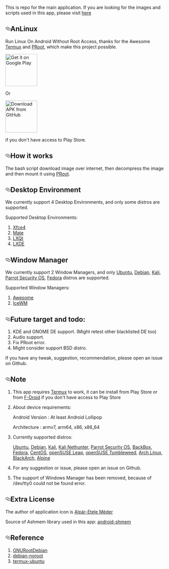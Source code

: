 <div class="Box-body">
    <article class="markdown-body entry-content p-5" itemprop="text"><p>This is repo for the main application. If you are looking for the images and scripts used in this app, please visit <a href="https://github.com/EXALAB/AnLinux-Resources">here</a></p>
<h1><a id="user-content-anlinux" class="anchor" aria-hidden="true" href="#anlinux"><svg class="octicon octicon-link" viewBox="0 0 16 16" version="1.1" width="16" height="16" aria-hidden="true"><path fill-rule="evenodd" d="M4 9h1v1H4c-1.5 0-3-1.69-3-3.5S2.55 3 4 3h4c1.45 0 3 1.69 3 3.5 0 1.41-.91 2.72-2 3.25V8.59c.58-.45 1-1.27 1-2.09C10 5.22 8.98 4 8 4H4c-.98 0-2 1.22-2 2.5S3 9 4 9zm9-3h-1v1h1c1 0 2 1.22 2 2.5S13.98 12 13 12H9c-.98 0-2-1.22-2-2.5 0-.83.42-1.64 1-2.09V6.25c-1.09.53-2 1.84-2 3.25C6 11.31 7.55 13 9 13h4c1.45 0 3-1.69 3-3.5S14.5 6 13 6z"></path></svg></a>AnLinux</h1>
<p>Run Linux On Android Without Root Access, thanks for the Awesome <a href="https://github.com/termux/termux-app">Termux</a> and <a href="https://github.com/proot-me/PRoot">PRoot</a>, which make this project possible.</p>
<p><a href="https://play.google.com/store/apps/details?id=exa.lnx.a" rel="nofollow"><img alt="Get it on Google Play" src="https://camo.githubusercontent.com/59c5c810fc8363f8488c3a36fc78f89990d13e99/68747470733a2f2f706c61792e676f6f676c652e636f6d2f696e746c2f656e5f75732f6261646765732f696d616765732f67656e657269632f656e5f62616467655f7765625f67656e657269632e706e67" height="100" data-canonical-src="https://play.google.com/intl/en_us/badges/images/generic/en_badge_web_generic.png" style="max-width:100%;"></a></p>
<p>Or</p>
<p><a href="https://github.com/EXALAB/AnLinux-App/releases/latest"><img src="https://user-images.githubusercontent.com/663460/26973090-f8fdc986-4d14-11e7-995a-e7c5e79ed925.png" alt="Download APK from GitHub" height="100" style="max-width:100%;"></a></p>
<p>if you don't have access to Play Store.</p>
<h2><a id="user-content-how-it-works" class="anchor" aria-hidden="true" href="#how-it-works"><svg class="octicon octicon-link" viewBox="0 0 16 16" version="1.1" width="16" height="16" aria-hidden="true"><path fill-rule="evenodd" d="M4 9h1v1H4c-1.5 0-3-1.69-3-3.5S2.55 3 4 3h4c1.45 0 3 1.69 3 3.5 0 1.41-.91 2.72-2 3.25V8.59c.58-.45 1-1.27 1-2.09C10 5.22 8.98 4 8 4H4c-.98 0-2 1.22-2 2.5S3 9 4 9zm9-3h-1v1h1c1 0 2 1.22 2 2.5S13.98 12 13 12H9c-.98 0-2-1.22-2-2.5 0-.83.42-1.64 1-2.09V6.25c-1.09.53-2 1.84-2 3.25C6 11.31 7.55 13 9 13h4c1.45 0 3-1.69 3-3.5S14.5 6 13 6z"></path></svg></a>How it works</h2>
<p>The bash script download image over internet, then decompress the image and then mount it using <a href="https://github.com/proot-me/PRoot">PRoot</a>.</p>
<h2><a id="user-content-desktop-environment" class="anchor" aria-hidden="true" href="#desktop-environment"><svg class="octicon octicon-link" viewBox="0 0 16 16" version="1.1" width="16" height="16" aria-hidden="true"><path fill-rule="evenodd" d="M4 9h1v1H4c-1.5 0-3-1.69-3-3.5S2.55 3 4 3h4c1.45 0 3 1.69 3 3.5 0 1.41-.91 2.72-2 3.25V8.59c.58-.45 1-1.27 1-2.09C10 5.22 8.98 4 8 4H4c-.98 0-2 1.22-2 2.5S3 9 4 9zm9-3h-1v1h1c1 0 2 1.22 2 2.5S13.98 12 13 12H9c-.98 0-2-1.22-2-2.5 0-.83.42-1.64 1-2.09V6.25c-1.09.53-2 1.84-2 3.25C6 11.31 7.55 13 9 13h4c1.45 0 3-1.69 3-3.5S14.5 6 13 6z"></path></svg></a>Desktop Environment</h2>
<p>We currently support 4 Desktop Environments, and only some distros are supported.</p>
<p>Supported Desktop Environments:</p>
<ol>
<li><a href="https://xfce.org" rel="nofollow">Xfce4</a></li>
<li><a href="https://mate-desktop.org" rel="nofollow">Mate</a></li>
<li><a href="https://lxqt.org" rel="nofollow">LXQt</a></li>
<li><a href="https://lxde.org" rel="nofollow">LXDE</a></li>
</ol>
<h2><a id="user-content-window-manager" class="anchor" aria-hidden="true" href="#window-manager"><svg class="octicon octicon-link" viewBox="0 0 16 16" version="1.1" width="16" height="16" aria-hidden="true"><path fill-rule="evenodd" d="M4 9h1v1H4c-1.5 0-3-1.69-3-3.5S2.55 3 4 3h4c1.45 0 3 1.69 3 3.5 0 1.41-.91 2.72-2 3.25V8.59c.58-.45 1-1.27 1-2.09C10 5.22 8.98 4 8 4H4c-.98 0-2 1.22-2 2.5S3 9 4 9zm9-3h-1v1h1c1 0 2 1.22 2 2.5S13.98 12 13 12H9c-.98 0-2-1.22-2-2.5 0-.83.42-1.64 1-2.09V6.25c-1.09.53-2 1.84-2 3.25C6 11.31 7.55 13 9 13h4c1.45 0 3-1.69 3-3.5S14.5 6 13 6z"></path></svg></a>Window Manager</h2>
<p>We currently support 2 Window Managers, and only <a href="https://www.ubuntu.com/" rel="nofollow">Ubuntu</a>, <a href="https://www.debian.org/" rel="nofollow">Debian</a>, <a href="https://www.kali.org/" rel="nofollow">Kali</a>, <a href="https://www.parrotsec.org/" rel="nofollow">Parrot Security OS</a>, <a href="https://getfedora.org/" rel="nofollow">Fedora</a> distros are supported.</p>
<p>Supported Window Managers:</p>
<ol>
<li><a href="https://awesomewm.org" rel="nofollow">Awesome</a></li>
<li><a href="https://ice-wm.org/" rel="nofollow">IceWM</a></li>
</ol>
<h2><a id="user-content-future-target-and-todo" class="anchor" aria-hidden="true" href="#future-target-and-todo"><svg class="octicon octicon-link" viewBox="0 0 16 16" version="1.1" width="16" height="16" aria-hidden="true"><path fill-rule="evenodd" d="M4 9h1v1H4c-1.5 0-3-1.69-3-3.5S2.55 3 4 3h4c1.45 0 3 1.69 3 3.5 0 1.41-.91 2.72-2 3.25V8.59c.58-.45 1-1.27 1-2.09C10 5.22 8.98 4 8 4H4c-.98 0-2 1.22-2 2.5S3 9 4 9zm9-3h-1v1h1c1 0 2 1.22 2 2.5S13.98 12 13 12H9c-.98 0-2-1.22-2-2.5 0-.83.42-1.64 1-2.09V6.25c-1.09.53-2 1.84-2 3.25C6 11.31 7.55 13 9 13h4c1.45 0 3-1.69 3-3.5S14.5 6 13 6z"></path></svg></a>Future target and todo:</h2>
<ol>
<li>KDE and GNOME DE support. (Might retest other blacklisted DE too)</li>
<li>Audio support.</li>
<li>Fix PRoot error.</li>
<li>Might consider support BSD distro.</li>
</ol>
<p>If you have any tweak, suggestion, recommendation, please open an issue on Github.</p>
<h2><a id="user-content-note" class="anchor" aria-hidden="true" href="#note"><svg class="octicon octicon-link" viewBox="0 0 16 16" version="1.1" width="16" height="16" aria-hidden="true"><path fill-rule="evenodd" d="M4 9h1v1H4c-1.5 0-3-1.69-3-3.5S2.55 3 4 3h4c1.45 0 3 1.69 3 3.5 0 1.41-.91 2.72-2 3.25V8.59c.58-.45 1-1.27 1-2.09C10 5.22 8.98 4 8 4H4c-.98 0-2 1.22-2 2.5S3 9 4 9zm9-3h-1v1h1c1 0 2 1.22 2 2.5S13.98 12 13 12H9c-.98 0-2-1.22-2-2.5 0-.83.42-1.64 1-2.09V6.25c-1.09.53-2 1.84-2 3.25C6 11.31 7.55 13 9 13h4c1.45 0 3-1.69 3-3.5S14.5 6 13 6z"></path></svg></a>Note</h2>
<ol>
<li>
<p>This app requires <a href="https://github.com/termux/termux-app">Termux</a> to work, it can be install from Play Store or from <a href="https://f-droid.org" rel="nofollow">F-Droid</a> if you don't have access to Play Store</p>
</li>
<li>
<p>About device requirements:</p>
<p>Android Version : At least Android Lollipop</p>
<p>Architecture : armv7, arm64, x86, x86_64</p>
</li>
<li>
<p>Currently supported distros:</p>
<p><a href="https://www.ubuntu.com/" rel="nofollow">Ubuntu</a>, <a href="https://www.debian.org/" rel="nofollow">Debian</a>, <a href="https://www.kali.org/" rel="nofollow">Kali</a>, <a href="https://www.kali.org/kali-linux-nethunter/" rel="nofollow">Kali Nethunter</a>, <a href="https://www.parrotsec.org/" rel="nofollow">Parrot Security OS</a>, <a href="https://www.backbox.org/" rel="nofollow">BackBox</a>, <a href="https://getfedora.org/" rel="nofollow">Fedora</a>, <a href="https://www.centos.org/" rel="nofollow">CentOS</a>, <a href="https://www.opensuse.org/" rel="nofollow">openSUSE Leap</a>, <a href="https://www.opensuse.org/" rel="nofollow">openSUSE Tumbleweed</a>, <a href="https://www.archlinux.org/" rel="nofollow">Arch Linux</a>, <a href="https://blackarch.org/" rel="nofollow">BlackArch</a>, <a href="https://alpinelinux.org/" rel="nofollow">Alpine</a></p>
</li>
<li>
<p>For any suggestion or issue, please open an issue on Github.</p>
</li>
<li>
<p>The support of Windows Manager has been removed, because of /dev/tty0 could not be found error.</p>
</li>
</ol>
<h2><a id="user-content-extra-license" class="anchor" aria-hidden="true" href="#extra-license"><svg class="octicon octicon-link" viewBox="0 0 16 16" version="1.1" width="16" height="16" aria-hidden="true"><path fill-rule="evenodd" d="M4 9h1v1H4c-1.5 0-3-1.69-3-3.5S2.55 3 4 3h4c1.45 0 3 1.69 3 3.5 0 1.41-.91 2.72-2 3.25V8.59c.58-.45 1-1.27 1-2.09C10 5.22 8.98 4 8 4H4c-.98 0-2 1.22-2 2.5S3 9 4 9zm9-3h-1v1h1c1 0 2 1.22 2 2.5S13.98 12 13 12H9c-.98 0-2-1.22-2-2.5 0-.83.42-1.64 1-2.09V6.25c-1.09.53-2 1.84-2 3.25C6 11.31 7.55 13 9 13h4c1.45 0 3-1.69 3-3.5S14.5 6 13 6z"></path></svg></a>Extra License</h2>
<p>The author of application icon is <a href="https://www.iconfinder.com/pocike" rel="nofollow">Alpár-Etele Méder</a></p>
<p>Source of Ashmem library used in this app: <a href="https://github.com/pelya/android-shmem">android-shmem</a></p>
<h2><a id="user-content-reference" class="anchor" aria-hidden="true" href="#reference"><svg class="octicon octicon-link" viewBox="0 0 16 16" version="1.1" width="16" height="16" aria-hidden="true"><path fill-rule="evenodd" d="M4 9h1v1H4c-1.5 0-3-1.69-3-3.5S2.55 3 4 3h4c1.45 0 3 1.69 3 3.5 0 1.41-.91 2.72-2 3.25V8.59c.58-.45 1-1.27 1-2.09C10 5.22 8.98 4 8 4H4c-.98 0-2 1.22-2 2.5S3 9 4 9zm9-3h-1v1h1c1 0 2 1.22 2 2.5S13.98 12 13 12H9c-.98 0-2-1.22-2-2.5 0-.83.42-1.64 1-2.09V6.25c-1.09.53-2 1.84-2 3.25C6 11.31 7.55 13 9 13h4c1.45 0 3-1.69 3-3.5S14.5 6 13 6z"></path></svg></a>Reference</h2>
<ol>
<li><a href="https://github.com/corbinlc/GNURootDebian">GNURootDebian</a></li>
<li><a href="https://github.com/pelya/debian-noroot">debian-noroot</a></li>
<li><a href="https://github.com/Neo-Oli/termux-ubuntu">termux-ubuntu</a></li>
</ol>
</article>
      </div>
  </div>



  </div>
</div>

